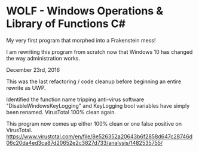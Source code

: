 # WOLF - Windows Operations & Library of Functions C\# 

My very first program that morphed into a Frakenstein mess!

I am rewriting this program from scratch now that Windows 10 has changed the way administration works.

December 23rd, 2016

This was the last refactoring / code cleanup before beginning an entire rewrite as UWP.

Identified the function name tripping anti-virus software "DisableWindowsKeyLogging" and KeyLogging bool variables have simply been renamed.
VirusTotal 100% clean again.

This program now comes up either 100% clean or one false positive on VirusTotal.
https://www.virustotal.com/en/file/8e526352a20643b6f2858d647c28746d06c20da4ed3ca87d20652e2c3827d733/analysis/1482535755/
